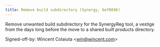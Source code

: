 ```yaml
---
title: Remove build subdirectory (Synergy, 6ef0846)
---
```


Remove unwanted build subdirectory for the SynergyReg tool, a vestige from the days long before the move to a shared built products directory.

Signed-off-by: Wincent Colaiuta &lt;win@wincent.com&gt;
